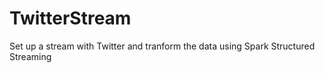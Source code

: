 # TwitterStream

Set up a stream with Twitter and tranform the data using Spark Structured Streaming
